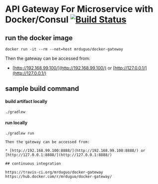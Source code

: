 # API Gateway For Microservice with Docker/Consul [![Build Status](https://travis-ci.org/mrduguo/docker-gateway.svg?branch=master)](https://travis-ci.org/mrduguo/docker-gateway)


## run the docker image

```
docker run -it --rm --net=host mrduguo/docker-gateway
```

Then the gateway can be accessed from:

* [http://192.168.99.100/](http://192.168.99.100/) or [http://127.0.0.1/](http://127.0.0.1/)


## sample build command

#### build artifact locally

```
./gradlew
```

#### run locally

```
./gradlew run

Then the gateway can be accessed from:

* [http://192.168.99.100:8888/](http://192.168.99.100:8888/) or [http://127.0.0.1:8888/](http://127.0.0.1:8888/)

## continuous integration

https://travis-ci.org/mrduguo/docker-gateway
https://hub.docker.com/r/mrduguo/docker-gateway/

```